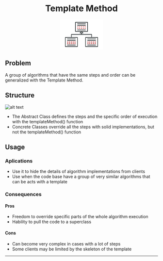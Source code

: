 <h1 align='center'>Template Method</h1>

<p align='center'>
	<img src='../../../.github/template-method.png' alt='Template Method'>
</p>

## Problem

A group of algorithms that have the same steps and order can be generalized with the Template Method.

## Structure

![alt text](https://refactoring.guru/images/patterns/diagrams/template-method/structure.png "Template Method UML Diagram")

- The Abstract Class defines the steps and the specific order of execution with the templateMethod() function
- Concrete Classes override all the steps with solid implementations, but not the templateMethod() function

## Usage

### Aplications
- Use it to hide the details of algorithm implementations from clients
- Use when the code base have a group of very similar algorithms that can be acts with a template

### Consequences
#### Pros
- Freedom to override specific parts of the whole algorithm execution
- Hability to pull the code to a superclass


#### Cons
- Can become very complex in cases with a lot of steps
- Some clients may be limited by the skeleton of the template

---